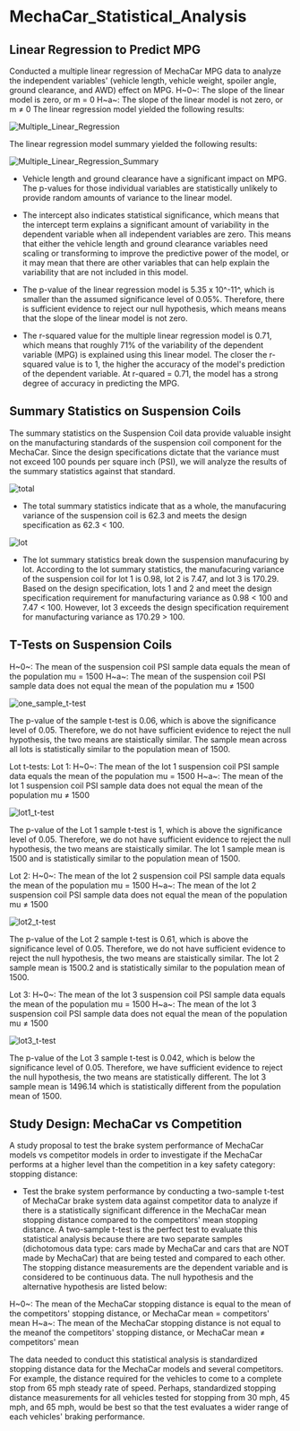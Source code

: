 # MechaCar_Statistical_Analysis

## Linear Regression to Predict MPG

Conducted a multiple linear regression of MechaCar MPG data to analyze the independent variables' (vehicle length, vehicle weight, spoiler angle, ground clearance, and AWD) effect on MPG.
H~0~: The slope of the linear model is zero, or m = 0
H~a~: The slope of the linear model is not zero, or m $\neq$ 0
The linear regression model yielded the following results:

![Multiple_Linear_Regression]()

The linear regression model summary yielded the following results:

![Multiple_Linear_Regression_Summary]()

- Vehicle length and ground clearance have a significant impact on MPG.  The p-values for those individual variables are statistically unlikely to provide random amounts of variance to the linear model.

- The intercept also indicates statistical significance, which means that the intercept term explains a significant amount of variability in the dependent variable when all independent variables are zero.  This means that either the vehicle length and ground clearance variables need scaling or transforming to improve the predictive power of the model, or it may mean that there are other variables that can help explain the variability that are not included in this model.

- The p-value of the linear regression model is 5.35 x 10^-11^, which is smaller than the assumed significance level of 0.05%. Therefore, there is sufficient evidence to reject our null hypothesis, which means means that the slope of the linear model is not zero.

- The r-squared value for the multiple linear regression model is 0.71, which means that roughly 71% of the variability of the dependent variable (MPG) is explained using this linear model.  The closer the r-squared value is to 1, the higher the accuracy of the model's prediction of the dependent variable.  At r-quared = 0.71, the model has a strong degree of accuracy in predicting the MPG.


## Summary Statistics on Suspension Coils

The summary statistics on the Suspension Coil data provide valuable insight on the manufacturing standards of the suspension coil component for the MechaCar.  Since the design specifications dictate that the variance must not exceed 100 pounds per square inch (PSI), we will analyze the results of the summary statistics against that standard.

![total]()

- The total summary statistics indicate that as a whole, the manufacuring variance of the suspension coil is 62.3 and meets the design specification as 62.3 < 100.

![lot]()

- The lot summary statistics break down the suspension manufacuring by lot.  According to the lot summary statistics, the manufacuring variance of the suspension coil for lot 1 is 0.98, lot 2 is 7.47, and lot 3 is 170.29.  Based on the design specification, lots 1 and 2 and meet the design specification requirement for manufacturing variance as 0.98 < 100 and 7.47 < 100.  However, lot 3 exceeds the design specification requirement for manufacturing variance as 170.29 > 100.


## T-Tests on Suspension Coils

H~0~: The mean of the suspension coil PSI sample data equals the mean of the population mu = 1500
H~a~: The mean of the suspension coil PSI sample data does not equal the mean of the population mu $\neq$ 1500

![one_sample_t-test]()

The p-value of the sample t-test is 0.06, which is above the significance level of 0.05.  Therefore, we do not have sufficient evidence to reject the null hypothesis, the two means are staistically similar.  The sample mean across all lots is statistically similar to the population mean of 1500.

Lot t-tests:
Lot 1:
H~0~: The mean of the lot 1 suspension coil PSI sample data equals the mean of the population mu = 1500
H~a~: The mean of the  lot 1 suspension coil PSI sample data does not equal the mean of the population mu $\neq$ 1500

![lot1_t-test]()

The p-value of the Lot 1 sample t-test is 1, which is above the significance level of 0.05.  Therefore, we do not have sufficient evidence to reject the null hypothesis, the two means are staistically similar.  The lot 1 sample mean is 1500 and is statistically similar to the population mean of 1500.

Lot 2:
H~0~: The mean of the lot 2 suspension coil PSI sample data equals the mean of the population mu = 1500
H~a~: The mean of the lot 2 suspension coil PSI sample data does not equal the mean of the population mu $\neq$ 1500

![lot2_t-test]()

The p-value of the Lot 2 sample t-test is 0.61, which is above the significance level of 0.05.  Therefore, we do not have sufficient evidence to reject the null hypothesis, the two means are staistically similar.  The lot 2 sample mean is 1500.2 and is statistically similar to the population mean of 1500.

Lot 3:
H~0~: The mean of the lot 3 suspension coil PSI sample data equals the mean of the population mu = 1500
H~a~: The mean of the lot 3 suspension coil PSI sample data does not equal the mean of the population mu $\neq$ 1500

![lot3_t-test]()

The p-value of the Lot 3 sample t-test is 0.042, which is below the significance level of 0.05.  Therefore, we have sufficient evidence to reject the null hypothesis, the two means are statistically different.  The lot 3 sample mean is 1496.14 which is statistically different from the population mean of 1500.


## Study Design: MechaCar vs Competition

A study proposal to test the brake system performance of MechaCar models vs competitor models in order to investigate if the MechaCar performs at a higher level than the competition in a key safety category: stopping distance:

- Test the brake system performance by conducting a two-sample t-test of MechaCar brake system data against competitor data to analyze if there is a statistically significant difference in the MechaCar mean stopping distance compared to the competitors' mean stopping distance. A two-sample t-test is the perfect test to evaluate this statistical analysis because there are two separate samples (dichotomous data type: cars made by MechaCar and cars that are NOT made by MechaCar) that are being tested and compared to each other.  The stopping distance measurements are the dependent variable and is considered to be continuous data.  The null hypothesis and the alternative hypothesis are listed below:

H~0~: The mean of the MechaCar stopping distance is equal to the mean of the competitors' stopping distance, or MechaCar mean = competitors' mean
H~a~: The mean of the MechaCar stopping distance is not equal to the meanof the competitors' stopping distance, or MechaCar mean $\neq$ competitors' mean

The data needed to conduct this statistical analysis is standardized stopping distance data for the MechaCar models and several competitors. For example, the distance required for the vehicles to come to a complete stop from 65 mph steady rate of speed. Perhaps, standardized stopping distance measurements for all vehicles tested for stopping from 30 mph, 45 mph, and 65 mph, would be best so that the test evaluates a wider range of each vehicles' braking performance.
